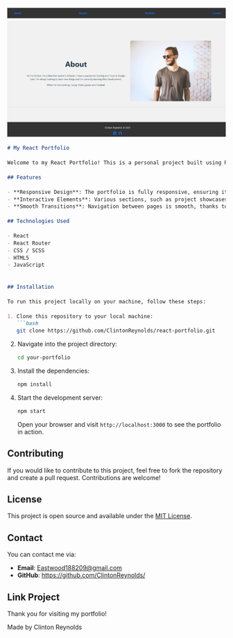 
![Alt text](https://github.com/ClintonReynolds/React-Portfolio/blob/main/screen-shot.jpeg?raw=true)

```markdown
# My React Portfolio

Welcome to my React Portfolio! This is a personal project built using React to showcase my skills, projects, and experience. Here, you can explore my work, learn about my background, and get in touch with me.

## Features

- **Responsive Design**: The portfolio is fully responsive, ensuring it looks great on all devices.
- **Interactive Elements**: Various sections, such as project showcases and contact forms, are interactive for an engaging user experience.
- **Smooth Transitions**: Navigation between pages is smooth, thanks to React Router.

## Technologies Used

- React
- React Router
- CSS / SCSS
- HTML5
- JavaScript


## Installation

To run this project locally on your machine, follow these steps:

1. Clone this repository to your local machine:
   ```bash
   git clone https://github.com/ClintonReynolds/react-portfolio.git
   ```

2. Navigate into the project directory:
   ```bash
   cd your-portfolio
   ```

3. Install the dependencies:
   ```bash
   npm install
   ```

4. Start the development server:
   ```bash
   npm start
   ```

   Open your browser and visit `http://localhost:3000` to see the portfolio in action.



## Contributing

If you would like to contribute to this project, feel free to fork the repository and create a pull request. Contributions are welcome!

## License

This project is open source and available under the [MIT License](LICENSE).

## Contact

You can contact me via:

- **Email**: Eastwood188209@gmail.com
- **GitHub**: https://github.com/ClintonReynolds/

## Link Project

Thank you for visiting my portfolio!

Made by Clinton Reynolds
